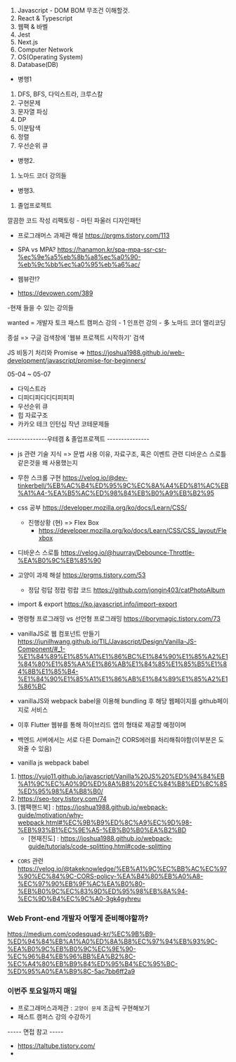 1. Javascript - DOM BOM 무조건 이해할것.
2. React & Typescript 
3. 웹팩 & 바벨
4. Jest
5. Next.js
6. Computer Network
7. OS(Operating System)
8. Database(DB)


- 병행1
1. DFS, BFS, 다익스트라, 크루스칼
2. 구현문제
3. 문자열 파싱
4. DP
5. 이분탐색
6. 정렬
7. 우선순위 큐 
   
- 병행2.
1. 노마드 코더 강의들

- 병행3. 
1. 졸업프로젝트
  
깔끔한 코드 작성
리팩토링 - 마틴 파울러
디자인패턴


- 프로그래머스 과제관 해설
https://prgms.tistory.com/113


- SPA vs MPA?
https://hanamon.kr/spa-mpa-ssr-csr-%ec%9e%a5%eb%8b%a8%ec%a0%90-%eb%9c%bb%ec%a0%95%eb%a6%ac/

- 웹뷰란!?
- https://devowen.com/389

-현재 들을 수 있는 강의들

wanted = 개발자 토크
패스트 캠퍼스 강의 - 1
인프런 강의 - 多
노마드 코더
앨리코딩

종설 => 구글 검색창에 '웹뷰 프로젝트 시작하기' 검색

JS 비동기 처리와 Promise
=> https://joshua1988.github.io/web-development/javascript/promise-for-beginners/


05-04 ~ 05-07
- 다익스트라
- 디피디피디디디피피피
- 우선순위 큐 
- 힙 자료구조 
- 카카오 테크 인턴십 작년 코테문제들






--------------우테캠 & 졸업프로젝트 ---------------
- js 관련 기술 지식 => 문법 사용 이유, 자료구조, 혹은 이벤트 관련 디바운스 스로틀 같은것을 왜 사용했는지
  
- 무한 스크롤 구현
https://velog.io/@dev-tinkerbell/%EB%AC%B4%ED%95%9C%EC%8A%A4%ED%81%AC%EB%A1%A4-%EA%B5%AC%ED%98%84%EB%B0%A9%EB%B2%95

- css 공부 
https://developer.mozilla.org/ko/docs/Learn/CSS/

    - 진행상황 (현) => Flex Box
      - https://developer.mozilla.org/ko/docs/Learn/CSS/CSS_layout/Flexbox


- 디바운스 스로틀
https://velog.io/@huurray/Debounce-Throttle-%EA%B0%9C%EB%85%90

- 고양이 과제 해설
https://prgms.tistory.com/53
  - 정답 렁답 정랍 렁랍 코드
  https://github.com/jongin403/catPhotoAlbum


- import & export
https://ko.javascript.info/import-export

- 명령형 프로그래밍 vs 선언형 프로그래밍
https://iborymagic.tistory.com/73

- vanillaJS로 웹 컴포넌트 만들기
https://junilhwang.github.io/TIL/Javascript/Design/Vanilla-JS-Component/#_1-%E1%84%89%E1%85%A1%E1%86%BC%E1%84%90%E1%85%A2%E1%84%80%E1%85%AA%E1%86%AB%E1%84%85%E1%85%B5%E1%84%8B%E1%85%B4-%E1%84%90%E1%85%A1%E1%86%AB%E1%84%89%E1%85%A2%E1%86%BC

- vanillaJS와 webpack babel을 이용해 bundling 후 해당 웹페이지를 github페이지로 서비스
- 이후 Flutter 웹뷰를 통해 하이브리드 앱의 형태로 제공할 예정이며 
- 백엔드 서버에서는 서로 다른 Domain간 CORS에러를 처리해줘야함(이부분은 도와줄 수 있음)

- vanilla js webpack babel 
1. https://yujo11.github.io/javascript/Vanilla%20JS%20%ED%94%84%EB%A1%9C%EC%A0%9D%ED%8A%B8%20%EC%84%B8%ED%8C%85%ED%95%98%EA%B8%B0/
2. https://seo-tory.tistory.com/74
3. [웹팩핸드북] : https://joshua1988.github.io/webpack-guide/motivation/why-webpack.html#%EC%9B%B9%ED%8C%A9%EC%9D%98-%EB%93%B1%EC%9E%A5-%EB%B0%B0%EA%B2%BD
   - [현재진도] : https://joshua1988.github.io/webpack-guide/tutorials/code-splitting.html#code-splitting 

- `CORS` 관련
https://velog.io/@takeknowledge/%EB%A1%9C%EC%BB%AC%EC%97%90%EC%84%9C-CORS-policy-%EA%B4%80%EB%A0%A8-%EC%97%90%EB%9F%AC%EA%B0%80-%EB%B0%9C%EC%83%9D%ED%95%98%EB%8A%94-%EC%9D%B4%EC%9C%A0-3gk4gyhreu

### Web Front-end 개발자 어떻게 준비해야할까?
https://medium.com/codesquad-kr/%EC%9B%B9-%ED%94%84%EB%A1%A0%ED%8A%B8%EC%97%94%EB%93%9C-%EA%B0%9C%EB%B0%9C%EC%9E%90-%EC%96%B4%EB%96%BB%EA%B2%8C-%EC%A4%80%EB%B9%84%ED%95%B4%EC%95%BC-%ED%95%A0%EA%B9%8C-5ac7bb6ff2a9

### 이번주 토요일까지 매일 
- 프로그래머스과제관 : `고양이 문제` 조금씩 구현해보기
- 패스트 캠퍼스 강의 수강하기

----- 면접 참고 ----- 
- https://taltube.tistory.com/
- 
